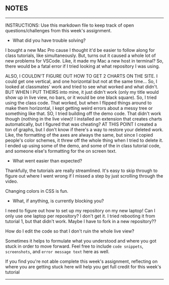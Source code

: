 ## NOTES

-----------
INSTRUCTIONS:
Use this markdown file to keep track of open questions/challenges from this week's assignment.
- What did you have trouble solving?

I bought a new Mac Pro cause I thought it'd be easier to follow along for class tutorials, like simultaneously. But, turns out it caused a whole lot of new problems for VSCode. Like, it made my Mac a new host in terminal? So, there would be a fatal error if I tried looking at what repository I was using. 

ALSO, I COULDN'T FIGURE OUT HOW TO GET 2 CHARTS ON THE SITE. I could get one vertical, and one horizontal but not at the same time... So, I looked at classmates' work and tried to see what worked and what didn't. BUT WHEN I PUT THEIRS into mine, it just didn't work (only my title would show up in live view, no bars, or it would be one black square). So, I tried using the class code. That worked, but when I flipped things around to make them horizontal, I kept getting weird errors about a messy tree or something like that. SO, I tried building off the demo code. That didn't work though (nothing in the live view)! I installed an extension that creates charts automatically, but I figured that was cheating? AT THIS POINT I created a ton of graphs, but I don't know if there's a way to restore your deleted work. Like, the formatting of the axes are always the same, but since I copied people's color schemes, it threw off the whole thing when I tried to delete it. I ended up using some of the demo, and some of the in class tutorial code, and someone else's formatting for the on screen text.

- What went easier than expected?

Thankfully, the tutorials are really streamlined. It's easy to skip through to figure out where I went wrong if I missed a step by just scrolling through the video. 

Changing colors in CSS is fun.

- What, if anything, is currently blocking you?

I need to figure out how to set up my repository on my new laptop! Can I only use one laptop per repository? I don't get it. I tried rebooting it from tutorial 1, but that didn't work. Maybe I have to fork in a new repository??

How do I edit the code so that I don't ruin the whole live view?

Sometimes it helps to formulate what you understood and where you got stuck in order to move forward. Feel free to include `code snippets`, `screenshots`, and `error message text` here as well.

If you find you're not able complete this week's assignment, reflecting on where you are getting stuck here will help you get full credit for this week's tutorial

------------
